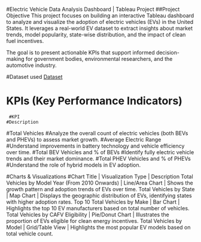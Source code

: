 #Electric Vehicle Data Analysis Dashboard | Tableau Project
##Project Objective
This project focuses on building an interactive Tableau dashboard to analyze and visualize the adoption of electric vehicles (EVs) in the United States. It leverages a real-world EV dataset to extract insights about market trends, model popularity, state-wise distribution, and the impact of clean fuel incentives.

The goal is to present actionable KPIs that support informed decision-making for government bodies, environmental researchers, and the automotive industry.

#Dataset used
<a href="https://github.com/Tjgaurav22/Data-analysis-dashboard-using-tebleau/blob/main/archive%20(8)%20%5BMConverter.eu%5D.xls">Dataset</a>

# KPIs (Key Performance Indicators)
     #KPI                                                          #Description   
#Total Vehicles                              #Analyze the overall count of electric vehicles (both BEVs and PHEVs) to assess market growth.
#Average Electric Range                      #Understand improvements in battery technology and vehicle efficiency over time.
#Total BEV Vehicles and % of BEVs            #Identify fully electric vehicle trends and their market dominance.
#Total PHEV Vehicles and % of PHEVs          #Understand the role of hybrid models in EV adoption.

#Charts & Visualizations
#Chart Title | Visualization Type | Description
Total Vehicles by Model Year (From 2010 Onwards) | Line/Area Chart | Shows the growth pattern and adoption trends of EVs over time.
Total Vehicles by State | Map Chart | Displays the geographic distribution of EVs, identifying states with higher adoption rates.
Top 10 Total Vehicles by Make | Bar Chart | Highlights the top 10 EV manufacturers based on total number of vehicles.
Total Vehicles by CAFV Eligibility | Pie/Donut Chart | Illustrates the proportion of EVs eligible for clean energy incentives.
Total Vehicles by Model | Grid/Table View | Highlights the most popular EV models based on total vehicle count.


